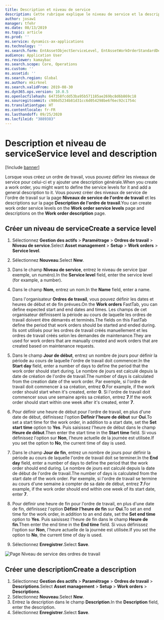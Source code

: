 ```yaml
---
title: Description et niveau de service
description: Cette rubrique explique le niveau de service et la description dans le module Gestion des actifs.
author: josaw1
manager: tfehr
ms.date: 08/13/2019
ms.topic: article
ms.prod: ''
ms.service: dynamics-ax-applications
ms.technology: ''
ms.search.form: EntAssetObjectServiceLevel, EntAssetWorkOrderStandardDescription, EntAssetWorkOrderServiceLevel, EntAssetServiceLevelLookup
audience: Application User
ms.reviewer: kamaybac
ms.search.scope: Core, Operations
ms.custom: ''
ms.assetid: ''
ms.search.region: Global
ms.author: mkirknel
ms.search.validFrom: 2019-08-30
ms.dyn365.ops.version: 10.0.5
ms.openlocfilehash: 647358fcdd53ba95b571185ae269bc8d6b869c18
ms.sourcegitcommit: c986d5234b81d31cc6d054298be6f6ec92c1754c
ms.translationtype: HT
ms.contentlocale: fr-FR
ms.lasthandoff: 09/25/2020
ms.locfileid: "3889383"
---
```

# <a name="service-level-and-description"></a><span data-ttu-id="65528-103">Description et niveau de service</span><span class="sxs-lookup"><span data-stu-id="65528-103">Service level and description</span></span>

[!include [banner](../../includes/banner.md)]

 

<span data-ttu-id="65528-104">Lorsque vous créez un ordre de travail, vous pouvez définir les niveaux de service pour celui-ci et y ajouter une description générale.</span><span class="sxs-lookup"><span data-stu-id="65528-104">When you create a work order, you might want to define the service levels for it and add a general description to it.</span></span> <span data-ttu-id="65528-105">Vous pouvez créer des niveaux de service de l'ordre de travail sur la page **Niveaux de service de l'ordre de travail** et les descriptions sur la page **Description de l'ordre de travail**.</span><span class="sxs-lookup"><span data-stu-id="65528-105">You can create work order service levels on the **Work order service levels** page and descriptions on the **Work order description** page.</span></span>

## <a name="create-a-service-level"></a><span data-ttu-id="65528-106">Créer un niveau de service</span><span class="sxs-lookup"><span data-stu-id="65528-106">Create a service level</span></span>

1. <span data-ttu-id="65528-107">Sélectionnez **Gestion des actifs** \> **Paramétrage** \> **Ordres de travail** \> **Niveau de service**.</span><span class="sxs-lookup"><span data-stu-id="65528-107">Select **Asset management** \> **Setup** \> **Work orders** \> **Service level**.</span></span>
2. <span data-ttu-id="65528-108">Sélectionnez **Nouveau**.</span><span class="sxs-lookup"><span data-stu-id="65528-108">Select **New**.</span></span>
3. <span data-ttu-id="65528-109">Dans le champ **Niveau de service**, entrez le niveau de service (par exemple, un numéro).</span><span class="sxs-lookup"><span data-stu-id="65528-109">In the **Service level** field, enter the service level (for example, a number).</span></span>
4. <span data-ttu-id="65528-110">Dans le champ **Nom**, entrez un nom.</span><span class="sxs-lookup"><span data-stu-id="65528-110">In the **Name** field, enter a name.</span></span>

    <span data-ttu-id="65528-111">Dans l'organisateur **Ordres de travail**, vous pouvez définir les dates et heures de début et de fin prévues.</span><span class="sxs-lookup"><span data-stu-id="65528-111">On the **Work orders** FastTab, you can define expected start and end dates and times.</span></span> <span data-ttu-id="65528-112">Les champs de cet organisateur définissent la période au cours de laquelle les ordres de travail doivent être démarrés et terminés.</span><span class="sxs-lookup"><span data-stu-id="65528-112">The fields on this FastTab define the period that work orders should be started and ended during.</span></span> <span data-ttu-id="65528-113">Ils sont utilisés pour les ordres de travail créés manuellement et les ordres de travail créés selon les demandes de maintenance.</span><span class="sxs-lookup"><span data-stu-id="65528-113">They are used for work orders that are manually created and work orders that are created based on maintenance requests.</span></span> 

5. <span data-ttu-id="65528-114">Dans le champ **Jour de début**, entrez un nombre de jours pour définir la période au cours de laquelle l'ordre de travail doit commencer.</span><span class="sxs-lookup"><span data-stu-id="65528-114">In the **Start day** field, enter a number of days to define the period that the work order should start during.</span></span> <span data-ttu-id="65528-115">Le nombre de jours est calculé depuis la date de création de l'ordre de travail.</span><span class="sxs-lookup"><span data-stu-id="65528-115">The number of days is calculated from the creation date of the work order.</span></span> <span data-ttu-id="65528-116">Par exemple, si l'ordre de travail doit commencer à sa création, entrez **0**.</span><span class="sxs-lookup"><span data-stu-id="65528-116">For example, if the work order should start when it's created, enter **0**.</span></span> <span data-ttu-id="65528-117">Si l'ordre de travail doit commencer sous une semaine après sa création, entrez **7**.</span><span class="sxs-lookup"><span data-stu-id="65528-117">If the work order should start within one week after it's created, enter **7**.</span></span>
6. <span data-ttu-id="65528-118">Pour définir une heure de début pour l'ordre de travail, en plus d'une date de début, définissez l'option **Définir l'heure de début** sur **Oui**.</span><span class="sxs-lookup"><span data-stu-id="65528-118">To set a start time for the work order, in addition to a start date, set the **Set start time** option to **Yes**.</span></span> <span data-ttu-id="65528-119">Puis saisissez l'heure de début dans le champ **Heure de début**.</span><span class="sxs-lookup"><span data-stu-id="65528-119">Then enter the start time in the **Start time** field.</span></span> <span data-ttu-id="65528-120">Si vous définissez l'option sur **Non**, l'heure actuelle de la journée est utilisée.</span><span class="sxs-lookup"><span data-stu-id="65528-120">If you set the option to **No**, the current time of day is used.</span></span>
7. <span data-ttu-id="65528-121">Dans le champ **Jour de fin**, entrez un nombre de jours pour définir la période au cours de laquelle l'ordre de travail doit se terminer.</span><span class="sxs-lookup"><span data-stu-id="65528-121">In the **End day** field, enter a number of days to define the period that the work order should end during.</span></span> <span data-ttu-id="65528-122">Le nombre de jours est calculé depuis la date de début de l'ordre de travail.</span><span class="sxs-lookup"><span data-stu-id="65528-122">The number of days is calculated from the start date of the work order.</span></span> <span data-ttu-id="65528-123">Par exemple, si l'ordre de travail se termine au cours d'une semaine à compter de sa date de début, entrez **7**.</span><span class="sxs-lookup"><span data-stu-id="65528-123">For example, if the work order should end within one week of its start date, enter **7**.</span></span>
8. <span data-ttu-id="65528-124">Pour définir une heure de fin pour l'ordre de travail, en plus d'une date de fin, définissez l'option **Définir l'heure de fin** sur **Oui**.</span><span class="sxs-lookup"><span data-stu-id="65528-124">To set an end time for the work order, in addition to an end date, set the **Set end time** option to **Yes**.</span></span> <span data-ttu-id="65528-125">Puis saisissez l'heure de fin dans le champ **Heure de fin**.</span><span class="sxs-lookup"><span data-stu-id="65528-125">Then enter the end time in the **End time** field.</span></span> <span data-ttu-id="65528-126">Si vous définissez l'option sur **Non**, l'heure actuelle de la journée est utilisée.</span><span class="sxs-lookup"><span data-stu-id="65528-126">If you set the option to **No**, the current time of day is used.</span></span>
9. <span data-ttu-id="65528-127">Sélectionnez **Enregistrer**.</span><span class="sxs-lookup"><span data-stu-id="65528-127">Select **Save**.</span></span>

![Page Niveau de service des ordres de travail](media/19-setup-for-work-orders.png)

## <a name="create-a-description"></a><span data-ttu-id="65528-129">Créer une description</span><span class="sxs-lookup"><span data-stu-id="65528-129">Create a description</span></span>

1. <span data-ttu-id="65528-130">Sélectionnez **Gestion des actifs** \> **Paramétrage** \> **Ordres de travail** \> **Descriptions**.</span><span class="sxs-lookup"><span data-stu-id="65528-130">Select **Asset management** \> **Setup** \> **Work orders** \> **Descriptions**.</span></span>
2. <span data-ttu-id="65528-131">Sélectionnez **Nouveau**.</span><span class="sxs-lookup"><span data-stu-id="65528-131">Select **New**.</span></span>
3. <span data-ttu-id="65528-132">Entrez la description dans le champ **Description**.</span><span class="sxs-lookup"><span data-stu-id="65528-132">In the **Description** field, enter the description.</span></span>
4. <span data-ttu-id="65528-133">Sélectionnez **Enregistrer**.</span><span class="sxs-lookup"><span data-stu-id="65528-133">Select **Save**.</span></span>
